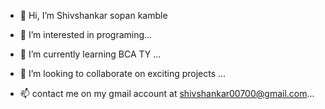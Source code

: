- 👋 Hi, I’m Shivshankar sopan kamble

- 👀 I’m interested in programing...
- 🌱 I’m currently learning BCA TY ...
- 💞️ I’m looking to collaborate on exciting projects  ...
- 📫 contact me on my gmail account at shivshankar00700@gmail.com...

<!---
Shivshankar007/Shivshankar007 is a ✨ special ✨ repository because its `README.md` (this file) appears on your GitHub profile.
You can click the Preview link to take a look at your changes.
--->

